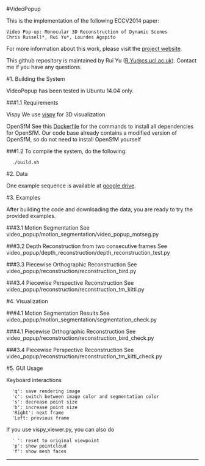 #VideoPopup

This is the implementation of the following ECCV2014 paper:

    Video Pop-up: Monocular 3D Reconstruction of Dynamic Scenes
    Chris Russell*, Rui Yu*, Lourdes Agapito

For more information about this work, please visit the [project website](http://www0.cs.ucl.ac.uk/staff/R.Yu/video_popup/VideoPopup2.html).

This github repository is maintained by Rui Yu (R.Yu@cs.ucl.ac.uk).
Contact me if you have any questions.

#1. Building the System

VideoPopup has been tested in Ubuntu 14.04 only.

###1.1 Requirements

Vispy
We use [vispy](https://github.com/vispy/vispy) for 3D visualization

OpenSfM
See this [Dockerfile](https://github.com/paulinus/opensfm-docker-base/blob/master/Dockerfile) for the commands to install all dependencies for OpenSfM.
Our code base already contains a modified version of OpenSfM, so do not need to install OpenSfM yourself

###1.2
  To compile the system, do the following:

```
  ./build.sh
```

#2. Data

One example sequence is available at [google drive](https://drive.google.com/open?id=0B8-9V4y1N7pxdzdCOXAweWk3OU0).

#3. Examples

After building the code and downloading the data, you are ready to try the provided examples.

###3.1 Motion Segmentation
   See video_popup/motion_segmentation/video_popup_motseg.py

###3.2 Depth Reconstruction from two consecutive frames
   See video_popup/depth_reconstruction/depth_reconstruction_test.py

###3.3 Piecewise Orthographic Reconstruction
   See video_popup/reconstruction/reconstruction_bird.py

###3.4 Piecewise Perspective Reconstruction
   See video_popup/reconstruction/reconstruction_tm_kitti.py

#4. Visualization

###4.1 Motion Segmentation Results
   See video_popup/motion_segmentation/segmentation_check.py

###4.1 Piecewise Orthographic Reconstruction
   See video_popup/reconstruction/reconstruction_bird_check.py

###3.4 Piecewise Perspective Reconstruction
   See video_popup/reconstruction/reconstruction_tm_kitti_check.py

#5. GUI Usage

Keyboard interactions

```
  'q': save rendering image
  'c': switch between image color and segmentation color
  's': decrease point size
  'b': increase point size
  'Right': next frame
  'Left: previous frame
```

If you use vispy_viewer.py, you can also do

```
  ' ': reset to original viewpoint
  'p': show pointcloud
  'f': show mesh faces
```


------
